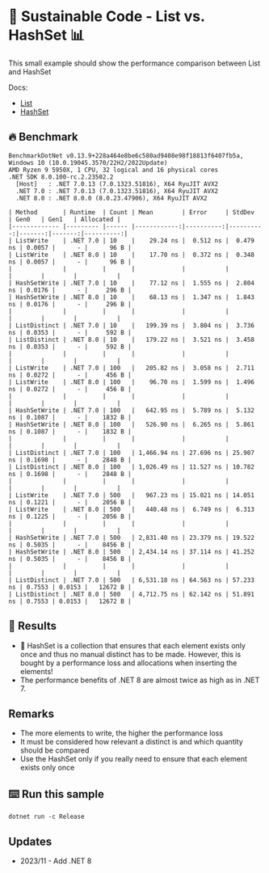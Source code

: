 # 🌳 Sustainable Code - List vs. HashSet 📊

This small example should show the performance comparison between List and HashSet

Docs:
- [List](https://docs.microsoft.com/dotnet/api/system.collections.generic.list-1?view=net-6.0&WT.mc_id=DT-MVP-5001507)
- [HashSet](https://docs.microsoft.com/dotnet/api/system.collections.generic.hashset-1?view=net-6.0&WT.mc_id=DT-MVP-5001507)

## 🔥 Benchmark

```shell
BenchmarkDotNet v0.13.9+228a464e8be6c580ad9408e98f18813f6407fb5a, Windows 10 (10.0.19045.3570/22H2/2022Update)
AMD Ryzen 9 5950X, 1 CPU, 32 logical and 16 physical cores
.NET SDK 8.0.100-rc.2.23502.2
  [Host]   : .NET 7.0.13 (7.0.1323.51816), X64 RyuJIT AVX2
  .NET 7.0 : .NET 7.0.13 (7.0.1323.51816), X64 RyuJIT AVX2
  .NET 8.0 : .NET 8.0.0 (8.0.23.47906), X64 RyuJIT AVX2

| Method       | Runtime  | Count | Mean        | Error     | StdDev    | Gen0   | Gen1   | Allocated |
|------------- |--------- |------ |------------:|----------:|----------:|-------:|-------:|----------:|
| ListWrite    | .NET 7.0 | 10    |    29.24 ns |  0.512 ns |  0.479 ns | 0.0057 |      - |      96 B |
| ListWrite    | .NET 8.0 | 10    |    17.70 ns |  0.372 ns |  0.348 ns | 0.0057 |      - |      96 B |
|              |          |       |             |           |           |        |        |           |
| HashSetWrite | .NET 7.0 | 10    |    77.12 ns |  1.555 ns |  2.804 ns | 0.0176 |      - |     296 B |
| HashSetWrite | .NET 8.0 | 10    |    68.13 ns |  1.347 ns |  1.843 ns | 0.0176 |      - |     296 B |
|              |          |       |             |           |           |        |        |           |
| ListDistinct | .NET 7.0 | 10    |   199.39 ns |  3.804 ns |  3.736 ns | 0.0353 |      - |     592 B |
| ListDistinct | .NET 8.0 | 10    |   179.22 ns |  3.521 ns |  3.458 ns | 0.0353 |      - |     592 B |
|              |          |       |             |           |           |        |        |           |
| ListWrite    | .NET 7.0 | 100   |   205.82 ns |  3.058 ns |  2.711 ns | 0.0272 |      - |     456 B |
| ListWrite    | .NET 8.0 | 100   |    96.70 ns |  1.599 ns |  1.496 ns | 0.0272 |      - |     456 B |
|              |          |       |             |           |           |        |        |           |
| HashSetWrite | .NET 7.0 | 100   |   642.95 ns |  5.789 ns |  5.132 ns | 0.1087 |      - |    1832 B |
| HashSetWrite | .NET 8.0 | 100   |   526.90 ns |  6.265 ns |  5.861 ns | 0.1087 |      - |    1832 B |
|              |          |       |             |           |           |        |        |           |
| ListDistinct | .NET 7.0 | 100   | 1,466.94 ns | 27.696 ns | 25.907 ns | 0.1698 |      - |    2848 B |
| ListDistinct | .NET 8.0 | 100   | 1,026.49 ns | 11.527 ns | 10.782 ns | 0.1698 |      - |    2848 B |
|              |          |       |             |           |           |        |        |           |
| ListWrite    | .NET 7.0 | 500   |   967.23 ns | 15.021 ns | 14.051 ns | 0.1221 |      - |    2056 B |
| ListWrite    | .NET 8.0 | 500   |   440.48 ns |  6.749 ns |  6.313 ns | 0.1225 |      - |    2056 B |
|              |          |       |             |           |           |        |        |           |
| HashSetWrite | .NET 7.0 | 500   | 2,831.40 ns | 23.379 ns | 19.522 ns | 0.5035 |      - |    8456 B |
| HashSetWrite | .NET 8.0 | 500   | 2,434.14 ns | 37.114 ns | 41.252 ns | 0.5035 |      - |    8456 B |
|              |          |       |             |           |           |        |        |           |
| ListDistinct | .NET 7.0 | 500   | 6,531.18 ns | 64.563 ns | 57.233 ns | 0.7553 | 0.0153 |   12672 B |
| ListDistinct | .NET 8.0 | 500   | 4,712.75 ns | 62.142 ns | 51.891 ns | 0.7553 | 0.0153 |   12672 B |
```



## 🏁 Results

- 🚀 HashSet is a collection that ensures that each element exists only once and thus no manual distinct has to be made. However, this is bought by a performance loss and allocations when inserting the elements!
- The performance benefits of .NET 8 are almost twice as high as in .NET 7.

## Remarks

- The more elements to write, the higher the performance loss
- It must be considered how relevant a distinct is and which quantity should be compared
- Use the HashSet only if you really need to ensure that each element exists only once

## ⌨️ Run this sample

```shell
dotnet run -c Release
```

## Updates

- 2023/11 - Add .NET 8
